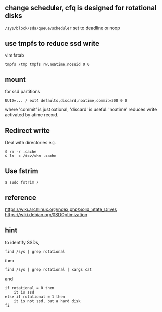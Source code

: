 change scheduler, cfq is designed for rotational disks  
---
`/sys/block/sda/queue/scheduler` set to deadline or noop

use tmpfs to reduce ssd write   
---
vim fstab
```
tmpfs /tmp tmpfs rw,noatime,nosuid 0 0
```

mount  
---
for ssd partitions
```
UUID=... / ext4 defaults,discard,noatime,commit=300 0 0
```
where 'commit' is just optional,
'discard' is useful.
'noatime' reduces write activated by atime record.

Redirect write  
---
Deal with directories e.g. 
```
$ rm -r .cache
$ ln -s /dev/shm .cache
```

Use fstrim
---
```
$ sudo fstrim /
```

reference 
---
https://wiki.archlinux.org/index.php/Solid_State_Drives
https://wiki.debian.org/SSDOptimization

hint
---
to identify SSDs, 
```
find /sys | grep rotational
```
then
```
find /sys | grep rotational | xargs cat
```
and
```
if rotational = 0 then
	it is ssd
else if rotational = 1 then
	it is not ssd, but a hard disk
fi
```
